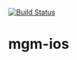 [![Build Status](https://api.travis-ci.com/cerihughes/mgm-ios.png?branch=master)](https://www.travis-ci.com/cerihughes/mgm-ios/)

# mgm-ios
